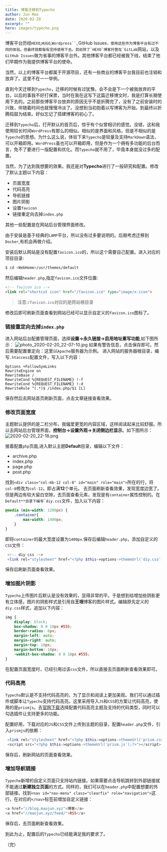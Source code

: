 ```yaml
---
title: 博客迁移到Typecho
author: Jun Mao
date: 2020-02-20
excerpt: ""
hero: images/typecho.png
---
```

博客平台历经`HEXO`,`HUGO`,`Wordpress``,`GitHub Issues``，使用这些作为博客平台有过不同的体验。但最终我都每有坚持使用下去。目前除了`HEXO`博客托管在`GitLab``网站，以及`GitHub Issues`做为省事的博客平台外。其他博客平台都已经被我下线，结束了他们早期作为我提供博客平台的使命。

当然，以上的博客平台都属于开源项目，还有一些商业的博客平台我目前也注销和放弃了。这里不在一一举例。

直到今天迁移到`Typecho`，迁移的时候有过犹豫。会不会是下一个被我放弃的平台。以后的事我不好打保票，当时在我在这写下这篇迁移博文时，我是打算长期使用下去的。之前那些博客平台放弃的原因无乎不是折腾完了，没有了之前安装时的兴致，伴随着时间也就慢慢冷淡了。没想到当初抱着以写博客为开始，到最终以折腾捣鼓为结束。好似忘记了搭建博客的初心了。

迁移到`Typecho`后，打开默认的首页后，惊乎有个似曾相识的感觉。没错，这和我使用较长时间`WordPress`有那么的相似。相似的是界面和风格，但是不相似的是`Typecho`的思想。为什么这么说，体验下来`Typecho`是轻量及支持`MarkDown`语法，可以开箱即用。`WordPress`虽也可以开箱即用，但是作为一个拥有多功能的后台而言，免不了要进行一版配置和优化。而`Typecho`就不用了，毕竟本身就没过多的配置。

当然，为了达到我想要的效果。我还是对**Typecho**进行了一般研究和配置。修改了默认主题以下内容：
- 页面宽度
- 代码高亮
- 导航链接
- 图片阴影
- 设置`favicon`
- 链接重定向去掉`index.php`

其他一些配置是在网站后台管理界面修改。

由于安装是基于经典的`LAMP`平台，所以没有过多要说明的。后期考虑迁移到`Docker`,有机会再做介绍。

安装后默认网站是没有配置`favicon.ico`的，所以这个需要自己配置。进入对应的项目目录:
```bash
$ cd <WebHome>/usr/themes/default
```
然后编辑`header.php`,指定`favicon.ico`文件位置:
```html
<!-- favicon ico -->
<link rel="shortcut icon" href="/favicon.ico" type="image/x-icon">
```
> 注意:`/favicon.ico`对应的是网站根目录

修改后即可刷新页面查看到网站已经可以显示自定义的`favicon.ico`图标了。

### 链接重定向去掉`index.php`
进入网站后台配置管理页面，选择**设置->永久链接->启用地址重写功能**,如下图所示：
![photo_2020-02-20_22-07-10.jpg][1]
如果有警告信息，点击保存即可。然后需要配置重定向：这里以`Apache`服务器为示例。
进入网站的服务器根目录，编写`.htaccess`配置文件，写入以下内容：

```.htaccess
Options +FollowSymLinks
RewriteEngine on
RewriteBase /
RewriteCond %{REQUEST_FILENAME} !-f
RewriteCond %{REQUEST_FILENAME} !-d
RewriteRule ^(.*)$ /index.php/$1 [L]
```
保存然后去网站首页刷新页面，点击文章链接查看效果。


### 修改页面宽度

主题默认提供的是二栏分布，我偏爱更宽的内容区域，这样阅读起来比较舒服。所以去网站后台管理界面，**控制台->设置外观->关闭侧边栏显示**。如下图所示：
![2020-02-20_22-18.png][2]

接着配置`php`页面,进入默认主题**Default**目录，编辑以下文件：
- archive.php 
- index.php  
- page.php 
- post.php

找到`<div class="col-mb-12 col-8" id="main" role="main">`所在的行，将`col-8`修改为`col-12`。即占满**12**个单元。
去页面刷新查看效果，发现宽度边宽了。但是两边有较大留白空隙，去页面查看元素，发现是有`container`属性控制的。在``Default**目录下编写`diy.css``文件，加入以下内容：
```css
@media (min-width: 1200px) {
    .container{
        max-width: 1400px;
    }
}
```
即将`container`的最大宽度设置为`1400px`.保存后编辑`header.php`，添加自定义的`CSS`文件：
```php
 <!-- diy css --> 
 <link rel="stylesheet" href="<?php $this->options->themeUrl('diy.css'); ?>"> 
```
保存后刷新页面查看效果。

### 增加图片阴影
`Typecho`上传图片后默认是没有效果的，显得非常的平。于是想到给增加些阴影更有立体感，图片的阴影样式是引用自**王垠**博客的图片样式。编辑原先定义的`diy.css`样式，追加以下内容：
```css
img {
    display: block;
    box-shadow: 0 0 10px #555;
    border-radius: 6px;
    margin-left: auto;
    margin-right: auto;
    margin-top: 10px;
    margin-bottom: 10px;
    -webkit-box-shadow: 0 0 10px #555;
}
```
在配置页面宽度时，已经引用过该`css`文件，所以直接去页面刷新查看效果即可。

### 代码高亮
`Typecho`默认是不支持代码高亮的，为了显示和阅读上更加美观。我们可以通过插件或脚本让`Typecho`支持代码高亮。这里采用导入`JS`和`CSS`的方案让代码高亮，使用的是`prismjs`。去[官网下载](https://prismjs.com/)选择配置代码高亮主题及支持的代码类型，同时可以勾选插件让支持更多的功能。

配置好用，下载对应的`JS`和`CSS`文件上传到主题的目录，配置`header.php`文件，引入`prismjs`的依赖：
```php
 <link rel="stylesheet" href="<?php $this->options->themeUrl('prism.css'); ?>">
 <script src="<?php $this->options->themeUrl('prism.js');?>"></script>
```
保存后，刷新网站的页面查看效果。

### 增加导航链接
`Typeche`新增的自定义页面只支持站内链接。如果需要点击导航跳转到外部链接就不能通过**新建独立页面**的方式。同样的，我们可以在`header.php`中配置想要的外部链接。找到`<nav id="nav-menu" class="clearfix" role="navigation">`这行，在对应的`</nav>`标签前增加自定义链接：
```php
<a href="//blog.maojun.xyz">博客</a>
<a href="//maojun.xyz/feed/">RSS</a>
```
保存后，去页面刷新查看效果。

到此为止，配置后的`Typecho`已经能满足我的要求了。

（完）

  [1]: https://maojun.xyz/usr/uploads/2020/02/2725028503.jpg
  [2]: https://maojun.xyz/usr/uploads/2020/02/3677846693.png